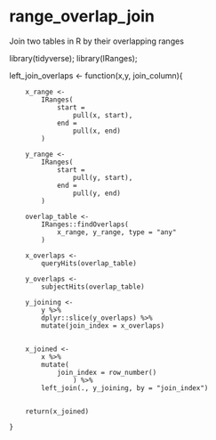 # range_overlap_join
Join two tables in R by their overlapping ranges


library(tidyverse);
library(IRanges);

left_join_overlaps <- 
    function(x,y, join_column){
	
        x_range <- 
            IRanges(
                start = 
                    pull(x, start),
                end = 
                    pull(x, end)
            )
			
        y_range <- 
            IRanges(
                start = 
                    pull(y, start),
                end = 
                    pull(y, end)
            )
        
        overlap_table <- 
            IRanges::findOverlaps(
                x_range, y_range, type = "any"
            )
        
        x_overlaps <- 
            queryHits(overlap_table)
        
        y_overlaps <- 
            subjectHits(overlap_table)
        
        y_joining <- 
            y %>%
            dplyr::slice(y_overlaps) %>% 
            mutate(join_index = x_overlaps)
    
        
        x_joined <- 
            x %>%
            mutate(
                join_index = row_number()
                    ) %>%
            left_join(., y_joining, by = "join_index")
            
            
        return(x_joined)
        
    }
